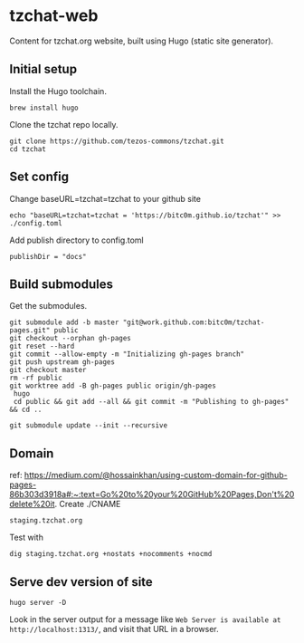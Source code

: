 # tzchat-web
Content for tzchat.org website, built using Hugo (static site generator).

## Initial setup
Install the Hugo toolchain.
```
brew install hugo
```

Clone the tzchat repo locally.
```
git clone https://github.com/tezos-commons/tzchat.git
cd tzchat
```

## Set config 
Change baseURL=tzchat=tzchat to your github site
```
echo "baseURL=tzchat=tzchat = 'https://bitc0m.github.io/tzchat'" >> ./config.toml
```
Add publish directory to config.toml
```
publishDir = "docs"
```
 
## Build submodules
Get the submodules.
```
git submodule add -b master "git@work.github.com:bitc0m/tzchat-pages.git" public
git checkout --orphan gh-pages
git reset --hard
git commit --allow-empty -m "Initializing gh-pages branch"
git push upstream gh-pages
git checkout master
rm -rf public
git worktree add -B gh-pages public origin/gh-pages
 hugo
 cd public && git add --all && git commit -m "Publishing to gh-pages" && cd ..

git submodule update --init --recursive
```

## Domain
ref: https://medium.com/@hossainkhan/using-custom-domain-for-github-pages-86b303d3918a#:~:text=Go%20to%20your%20GitHub%20Pages,Don't%20delete%20it.
Create ./CNAME
```
staging.tzchat.org
```
Test with
```
dig staging.tzchat.org +nostats +nocomments +nocmd
```

## Serve dev version of site

```
hugo server -D
```

Look in the server output for a message like `Web Server is available at http://localhost:1313/`, and visit that URL in a browser.
